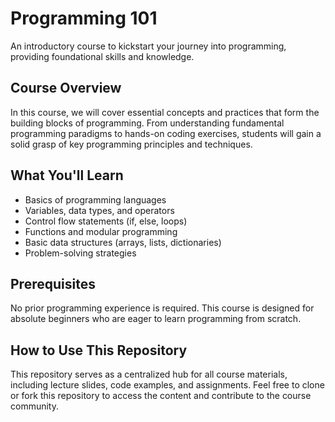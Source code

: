 # Programming 101

An introductory course to kickstart your journey into programming, providing foundational skills and knowledge.

## Course Overview
In this course, we will cover essential concepts and practices that form the building blocks of programming. From understanding fundamental programming paradigms to hands-on coding exercises, students will gain a solid grasp of key programming principles and techniques.

## What You'll Learn
- Basics of programming languages
- Variables, data types, and operators
- Control flow statements (if, else, loops)
- Functions and modular programming
- Basic data structures (arrays, lists, dictionaries)
- Problem-solving strategies

## Prerequisites
No prior programming experience is required. This course is designed for absolute beginners who are eager to learn programming from scratch.

## How to Use This Repository
This repository serves as a centralized hub for all course materials, including lecture slides, code examples, and assignments. Feel free to clone or fork this repository to access the content and contribute to the course community.
